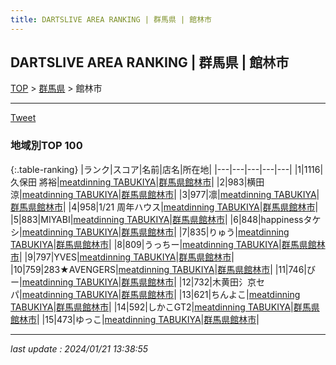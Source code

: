 ```yaml
---
title: DARTSLIVE AREA RANKING | 群馬県 | 館林市
---
```

## DARTSLIVE AREA RANKING | 群馬県 | 館林市

[TOP](/darts/rank/) > [群馬県](/darts/rank/群馬県/) > 館林市

___

<a href="https://twitter.com/share?ref_src=twsrc%5Etfw" data-text="DARTSLIVE AREA RANKING | 群馬県館林市" class="twitter-share-button" data-via="DARTSLIVE" data-hashtags="DARTSLIVE" data-related="DARTSLIVE" data-show-count="false">Tweet</a>

### 地域別TOP 100

{:.table-ranking}
|ランク|スコア|名前|店名|所在地|
|---|---|---|---|---|
|1|1116|久保田 將裕|<a href="https://search.dartslive.com/jp/shop/84d1656c9a74377d0d9b047a20a7ba1e">meatdinning TABUKIYA</a>|<a href="/darts/rank/群馬県/館林市">群馬県館林市</a>|
|2|983|横田　涼|<a href="https://search.dartslive.com/jp/shop/84d1656c9a74377d0d9b047a20a7ba1e">meatdinning TABUKIYA</a>|<a href="/darts/rank/群馬県/館林市">群馬県館林市</a>|
|3|977|凛|<a href="https://search.dartslive.com/jp/shop/84d1656c9a74377d0d9b047a20a7ba1e">meatdinning TABUKIYA</a>|<a href="/darts/rank/群馬県/館林市">群馬県館林市</a>|
|4|958|1/21 周年ハウス|<a href="https://search.dartslive.com/jp/shop/84d1656c9a74377d0d9b047a20a7ba1e">meatdinning TABUKIYA</a>|<a href="/darts/rank/群馬県/館林市">群馬県館林市</a>|
|5|883|MIYABI|<a href="https://search.dartslive.com/jp/shop/84d1656c9a74377d0d9b047a20a7ba1e">meatdinning TABUKIYA</a>|<a href="/darts/rank/群馬県/館林市">群馬県館林市</a>|
|6|848|happinessタケシ|<a href="https://search.dartslive.com/jp/shop/84d1656c9a74377d0d9b047a20a7ba1e">meatdinning TABUKIYA</a>|<a href="/darts/rank/群馬県/館林市">群馬県館林市</a>|
|7|835|りゅう|<a href="https://search.dartslive.com/jp/shop/84d1656c9a74377d0d9b047a20a7ba1e">meatdinning TABUKIYA</a>|<a href="/darts/rank/群馬県/館林市">群馬県館林市</a>|
|8|809|うっちー|<a href="https://search.dartslive.com/jp/shop/84d1656c9a74377d0d9b047a20a7ba1e">meatdinning TABUKIYA</a>|<a href="/darts/rank/群馬県/館林市">群馬県館林市</a>|
|9|797|YVES|<a href="https://search.dartslive.com/jp/shop/84d1656c9a74377d0d9b047a20a7ba1e">meatdinning TABUKIYA</a>|<a href="/darts/rank/群馬県/館林市">群馬県館林市</a>|
|10|759|283★AVENGERS|<a href="https://search.dartslive.com/jp/shop/84d1656c9a74377d0d9b047a20a7ba1e">meatdinning TABUKIYA</a>|<a href="/darts/rank/群馬県/館林市">群馬県館林市</a>|
|11|746|びー|<a href="https://search.dartslive.com/jp/shop/84d1656c9a74377d0d9b047a20a7ba1e">meatdinning TABUKIYA</a>|<a href="/darts/rank/群馬県/館林市">群馬県館林市</a>|
|12|732|木黄田氵京セパ|<a href="https://search.dartslive.com/jp/shop/84d1656c9a74377d0d9b047a20a7ba1e">meatdinning TABUKIYA</a>|<a href="/darts/rank/群馬県/館林市">群馬県館林市</a>|
|13|621|ちんよこ|<a href="https://search.dartslive.com/jp/shop/84d1656c9a74377d0d9b047a20a7ba1e">meatdinning TABUKIYA</a>|<a href="/darts/rank/群馬県/館林市">群馬県館林市</a>|
|14|592|しかこGT2|<a href="https://search.dartslive.com/jp/shop/84d1656c9a74377d0d9b047a20a7ba1e">meatdinning TABUKIYA</a>|<a href="/darts/rank/群馬県/館林市">群馬県館林市</a>|
|15|473|ゆっこ|<a href="https://search.dartslive.com/jp/shop/84d1656c9a74377d0d9b047a20a7ba1e">meatdinning TABUKIYA</a>|<a href="/darts/rank/群馬県/館林市">群馬県館林市</a>|



___

_last update : 2024/01/21 13:38:55_


<script src="https://cdnjs.cloudflare.com/ajax/libs/jquery/3.6.1/jquery.min.js" integrity="sha512-aVKKRRi/Q/YV+4mjoKBsE4x3H+BkegoM/em46NNlCqNTmUYADjBbeNefNxYV7giUp0VxICtqdrbqU7iVaeZNXA==" crossorigin="anonymous" referrerpolicy="no-referrer"></script>
<script src="https://cdnjs.cloudflare.com/ajax/libs/jquery.tablesorter/2.31.3/js/jquery.tablesorter.min.js" integrity="sha512-qzgd5cYSZcosqpzpn7zF2ZId8f/8CHmFKZ8j7mU4OUXTNRd5g+ZHBPsgKEwoqxCtdQvExE5LprwwPAgoicguNg==" crossorigin="anonymous" referrerpolicy="no-referrer"></script>
<link rel="stylesheet" href="https://cdnjs.cloudflare.com/ajax/libs/jquery.tablesorter/2.31.3/css/theme.default.min.css" integrity="sha512-wghhOJkjQX0Lh3NSWvNKeZ0ZpNn+SPVXX1Qyc9OCaogADktxrBiBdKGDoqVUOyhStvMBmJQ8ZdMHiR3wuEq8+w==" crossorigin="anonymous" referrerpolicy="no-referrer" />
<script>
$(function() {
    $(".table-ranking").tablesorter({sortList:[[0, 0]]});
});
</script>

<script async src="https://platform.twitter.com/widgets.js" charset="utf-8"></script>